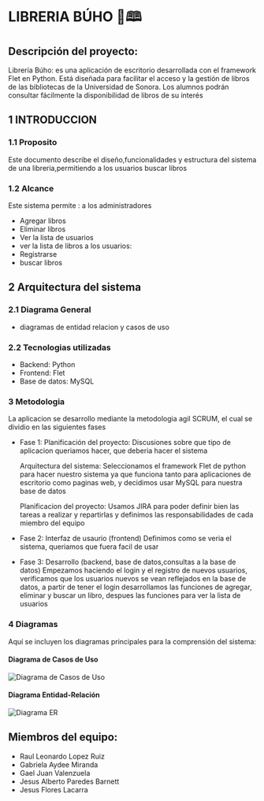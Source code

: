 # LIBRERIA BÚHO 🦉🕮

## Descripción del proyecto:
Librería Búho: es una aplicación de escritorio desarrollada con el framework Flet en Python. Está diseñada para facilitar el acceso y la gestión de libros de las bibliotecas de la Universidad de Sonora.
Los alumnos podrán consultar fácilmente la disponibilidad de libros de su interés 

## 1 INTRODUCCION
 ### 1.1 Proposito
 Este documento describe el diseño,funcionalidades y estructura del sistema de una libreria,permitiendo a los usuarios buscar libros
 ### 1.2 Alcance
Este sistema permite :
a los administradores
+ Agregar libros
+ Eliminar libros 
+ Ver la lista de usuarios
+ ver la lista de libros
a los usuarios: 
+ Registrarse 
+ buscar libros

## 2 Arquitectura del sistema 

### 2.1 Diagrama General
- diagramas de entidad relacion y casos de uso

### 2.2 Tecnologias utilizadas
+ Backend: Python 
+ Frontend: Flet
+ Base de datos: MySQL

### 3 Metodologia
La aplicacion se desarrollo mediante la metodologia agil SCRUM, el cual se dividio en las siguientes fases 
+ Fase 1:
    Planificación del proyecto:
    Discusiones sobre que tipo de aplicacion queriamos hacer,
    que deberia hacer el sistema

    Arquitectura del sistema:
    Seleccionamos el framework Flet de python para hacer nuestro sistema ya que funciona tanto para aplicaciones de escritorio como paginas web, y decidimos usar MySQL para nuestra base de datos 

    Planificacion del proyecto:
    Usamos JIRA para poder definir bien las tareas a realizar y repartirlas y definimos las responsabilidades de cada miembro del equipo

+ Fase 2: Interfaz de usaurio (frontend)
    Definimos como se veria el sistema, queriamos que fuera facil de usar 

+ Fase 3: Desarrollo (backend, base de datos,consultas a la base de datos)
    Empezamos haciendo el login y el registro de nuevos usuarios, verificamos que los usuarios nuevos se vean reflejados en la base de datos, a partir de tener el login desarrollamos las funciones de agregar, eliminar y buscar un libro, despues las funciones para ver la lista de usuarios 

### 4 Diagramas

Aquí se incluyen los diagramas principales para la comprensión del sistema:

#### Diagrama de Casos de Uso
![Diagrama de Casos de Uso](imagenes/diagrama_casos_uso.png)

#### Diagrama Entidad-Relación
![Diagrama ER](imagenes/diagrama_entidad_relacion.png)

## Miembros del equipo: 
+ Raul Leonardo Lopez Ruiz
+ Gabriela Aydee Miranda
+ Gael Juan Valenzuela
+ Jesus Alberto Paredes Barnett
+ Jesus Flores Lacarra

  
